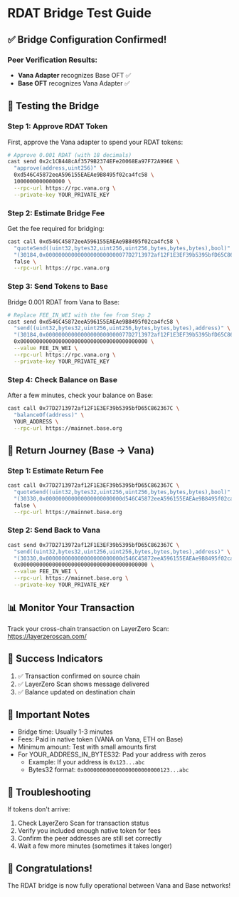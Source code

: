 # RDAT Bridge Test Guide

## ✅ Bridge Configuration Confirmed!

### Peer Verification Results:
- **Vana Adapter** recognizes Base OFT ✅
- **Base OFT** recognizes Vana Adapter ✅

## 🌉 Testing the Bridge

### Step 1: Approve RDAT Token
First, approve the Vana adapter to spend your RDAT tokens:

```bash
# Approve 0.001 RDAT (with 18 decimals)
cast send 0x2c1CB448cAf3579B2374EFe20068Ea97F72A996E \
  "approve(address,uint256)" \
  0xd546C45872eeA596155EAEAe9B8495f02ca4fc58 \
  1000000000000000 \
  --rpc-url https://rpc.vana.org \
  --private-key YOUR_PRIVATE_KEY
```

### Step 2: Estimate Bridge Fee
Get the fee required for bridging:

```bash
cast call 0xd546C45872eeA596155EAEAe9B8495f02ca4fc58 \
  "quoteSend((uint32,bytes32,uint256,uint256,bytes,bytes,bytes),bool)" \
  "(30184,0x00000000000000000000000077D2713972af12F1E3EF39b5395bfD65C862367C,1000000000000000,1000000000000000,0x,0x,0x)" \
  false \
  --rpc-url https://rpc.vana.org
```

### Step 3: Send Tokens to Base
Bridge 0.001 RDAT from Vana to Base:

```bash
# Replace FEE_IN_WEI with the fee from Step 2
cast send 0xd546C45872eeA596155EAEAe9B8495f02ca4fc58 \
  "send((uint32,bytes32,uint256,uint256,bytes,bytes,bytes),address)" \
  "(30184,0x00000000000000000000000077D2713972af12F1E3EF39b5395bfD65C862367C,1000000000000000,1000000000000000,0x,0x,YOUR_ADDRESS_IN_BYTES32)" \
  0x0000000000000000000000000000000000000000 \
  --value FEE_IN_WEI \
  --rpc-url https://rpc.vana.org \
  --private-key YOUR_PRIVATE_KEY
```

### Step 4: Check Balance on Base
After a few minutes, check your balance on Base:

```bash
cast call 0x77D2713972af12F1E3EF39b5395bfD65C862367C \
  "balanceOf(address)" \
  YOUR_ADDRESS \
  --rpc-url https://mainnet.base.org
```

## 🔄 Return Journey (Base → Vana)

### Step 1: Estimate Return Fee
```bash
cast call 0x77D2713972af12F1E3EF39b5395bfD65C862367C \
  "quoteSend((uint32,bytes32,uint256,uint256,bytes,bytes,bytes),bool)" \
  "(30330,0x000000000000000000000000d546C45872eeA596155EAEAe9B8495f02ca4fc58,1000000000000000,1000000000000000,0x,0x,0x)" \
  false \
  --rpc-url https://mainnet.base.org
```

### Step 2: Send Back to Vana
```bash
cast send 0x77D2713972af12F1E3EF39b5395bfD65C862367C \
  "send((uint32,bytes32,uint256,uint256,bytes,bytes,bytes),address)" \
  "(30330,0x000000000000000000000000d546C45872eeA596155EAEAe9B8495f02ca4fc58,1000000000000000,1000000000000000,0x,0x,YOUR_ADDRESS_IN_BYTES32)" \
  0x0000000000000000000000000000000000000000 \
  --value FEE_IN_WEI \
  --rpc-url https://mainnet.base.org \
  --private-key YOUR_PRIVATE_KEY
```

## 📊 Monitor Your Transaction

Track your cross-chain transaction on LayerZero Scan:
https://layerzeroscan.com/

## 🎉 Success Indicators

1. ✅ Transaction confirmed on source chain
2. ✅ LayerZero Scan shows message delivered
3. ✅ Balance updated on destination chain

## 📝 Important Notes

- Bridge time: Usually 1-3 minutes
- Fees: Paid in native token (VANA on Vana, ETH on Base)
- Minimum amount: Test with small amounts first
- For YOUR_ADDRESS_IN_BYTES32: Pad your address with zeros
  - Example: If your address is `0x123...abc`
  - Bytes32 format: `0x000000000000000000000000123...abc`

## 🚨 Troubleshooting

If tokens don't arrive:
1. Check LayerZero Scan for transaction status
2. Verify you included enough native token for fees
3. Confirm the peer addresses are still set correctly
4. Wait a few more minutes (sometimes it takes longer)

## 🎊 Congratulations!

The RDAT bridge is now fully operational between Vana and Base networks!